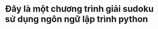 <H1>Đây là một chương trình giải sudoku sử dụng ngôn ngữ lập trình python</H1>
<ing src="https://ik.imagekit.io/DuongCG/project%20github/sudoku/Screenshot%202025-02-28%20210148.png?updatedAt=1740751366927">
